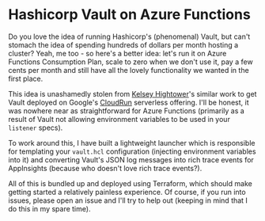 # Hashicorp Vault on Azure Functions
Do you love the idea of running Hashicorp's (phenomenal) Vault, but can't
stomach the idea of spending hundreds of dollars per month hosting a cluster?
Yeah, me too - so here's a better idea: let's run it on Azure Functions Consumption Plan,
scale to zero when we don't use it, pay a few cents per month
and still have all the lovely functionality we wanted in the first place.

This idea is unashamedly stolen from [Kelsey Hightower](https://twitter.com/kelseyhightower)'s similar
work to get Vault deployed on Google's [CloudRun](https://github.com/kelseyhightower/serverless-vault-with-cloud-run)
serverless offering. I'll be honest, it was nowhere near as straightforward for Azure Functions
(primarily as a result of Vault not allowing environment variables to be used in your `listener` specs).

To work around this, I have built a lightweight launcher which is responsible for templating
your `vault.hcl` configuration (injecting environment variables into it) and converting Vault's JSON
log messages into rich trace events for AppInsights (because who doesn't love rich trace events?).

All of this is bundled up and deployed using Terraform, which should make
getting started a relatively painless experience. Of course, if you run into
issues, please open an issue and I'll try to help out (keeping in mind that
I do this in my spare time).